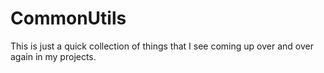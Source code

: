 CommonUtils
============

This is just a quick collection of things that I see coming up over and over again in my projects.